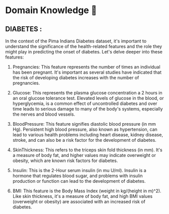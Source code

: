 # Domain Knowledge 🧠

## DIABETES :
In the context of the Pima Indians Diabetes dataset, it's important to understand the significance of the health-related features and the role they might play in predicting the onset of diabetes. Let's delve deeper into these features:

1. Pregnancies: This feature represents the number of times an individual has been pregnant. It's important as several studies have indicated that the risk of developing diabetes increases with the number of pregnancies.

2. Glucose: This represents the plasma glucose concentration a 2 hours in an oral glucose tolerance test.
   Elevated levels of glucose in the blood, or hyperglycemia, is a common effect of uncontrolled diabetes and over time leads to serious damage to many of the body's systems, especially the nerves and blood vessels.

4. BloodPressure: This feature signifies diastolic blood pressure (in mm Hg).
   Persistent high blood pressure, also known as hypertension, can lead to various health problems including heart disease, kidney disease, stroke, and can also be a risk factor for the development of diabetes.

6. SkinThickness: This refers to the triceps skin fold thickness (in mm).
   It's a measure of body fat, and higher values may indicate overweight or obesity, which are known risk factors for diabetes.

8. Insulin: This is the 2-Hour serum insulin (in mu U/ml).
   Insulin is a hormone that regulates blood sugar, and problems with insulin production or function can lead to the development of diabetes.

10. BMI: This feature is the Body Mass Index (weight in kg/(height in m)^2).
    Like skin thickness, it's a measure of body fat, and high BMI values (overweight or obesity) are associated with an increased risk of diabetes.

